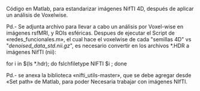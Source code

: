 Código en Matlab, para estandarizar imágenes NifTI 4D, después de aplicar un análisis de Voxelwise.

Pd.- Se adjunta archivo para llevar a cabo un análisis por Voxel-wise en imágenes rsfMRI, y ROIs esféricas. Despues de ejecutar el Script de «redes_funcionales.m», el cual hace el voxelwise de cada "semillas 4D" vs "*denoised_data_std.nii.gz*", es necesario convertir en los archivos *.HDR a imágenes NifTI (nii):

for i in $(ls *.hdr); do fslchfiletype NIFTI $i ; done


Pd.- se anexa la biblioteca «nifti_utils-master», que se debe agregar desde «Set path» de Matlab, para poder Necesaria trabajar con imágenes NIfTI.
